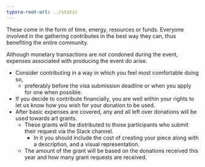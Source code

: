 ```yaml
---
typora-root-url: ../static
---
```


These come in the form of time, energy, resources or funds. Everyone involved in the gathering contributes in the best way they can, thus benefiting the entire community.

Although monetary transactions are not condoned during the event, expenses associated with producing the event do arise.

- Consider contributing in a way in which you feel most comfortable doing so,
  - preferably before the visa submission deadline or when you apply for one when possible.
-  If you decide to contribute financially, you are well within your rights to let us know how you wish for your donation to be used.
- After basic expenses are covered, any and all left over donations will be used towards art grants.
  - These grants will be distributed to those participants who submit their request via the Slack channel.
    - In it you should include the cost of creating your piece along with a description, and a visual representation.  
  - The amount of the grant will be based on the donations received this year and how many grant requests are received.

